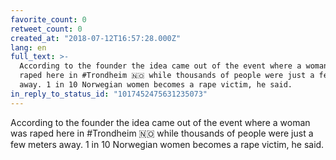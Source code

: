 ```yaml
---
favorite_count: 0
retweet_count: 0
created_at: "2018-07-12T16:57:28.000Z"
lang: en
full_text: >-
  According to the founder the idea came out of the event where a woman was
  raped here in #Trondheim 🇳🇴 while thousands of people were just a few meters
  away. 1 in 10 Norwegian women becomes a rape victim, he said.
in_reply_to_status_id: "1017452475631235073"
---
```


According to the founder the idea came out of the event where a woman was raped
here in #Trondheim 🇳🇴 while thousands of people were just a few meters away. 1
in 10 Norwegian women becomes a rape victim, he said.
